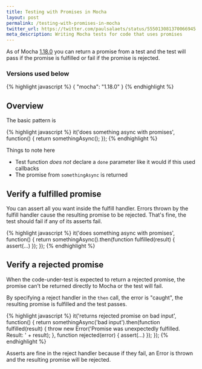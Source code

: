 ```yaml
---
title: Testing with Promises in Mocha
layout: post
permalink: /testing-with-promises-in-mocha
twitter_url: https://twitter.com/paulsalaets/status/555013081370066945
meta_description: Writing Mocha tests for code that uses promises
---
```


As of Mocha [1.18.0](https://github.com/mochajs/mocha/blob/master/HISTORY.md#1180--2014-03-13) you can return a promise from a test and the test will pass if the promise is fulfilled or fail if the promise is rejected.

### Versions used below

{% highlight javascript %}
{
  "mocha": "1.18.0"
}
{% endhighlight %}

## Overview

The basic pattern is

{% highlight javascript %}
it('does something async with promises', function() {
  return somethingAsync();
});
{% endhighlight %}

Things to note here

- Test function *does not* declare a `done` parameter like it would if this used callbacks
- The promise from `somethingAsync` is returned

## Verify a fulfilled promise

You can assert all you want inside the fulfill handler. Errors thrown by the fulfill handler cause the resulting promise to be rejected. That's fine, the test should fail if any of its asserts fail.

{% highlight javascript %}
it('does something async with promises', function() {
  return somethingAsync().then(function fulfilled(result) {
    assert(...)
  });
});
{% endhighlight %}

## Verify a rejected promise

When the code-under-test is expected to return a rejected promise, the promise can't be returned directly to Mocha or the test will fail.

By specifying a reject handler in the `then` call, the error is "caught", the resulting promise is fulfilled and the test passes.

{% highlight javascript %}
it('returns rejected promise on bad input', function() {
  return somethingAsync('bad input').then(function fulfilled(result) {
    throw new Error('Promise was unexpectedly fulfilled. Result: ' + result);
  }, function rejected(error) {
    assert(...)
  });
});
{% endhighlight %}

Asserts are fine in the reject handler because if they fail, an Error is thrown and the resulting promise will be rejected.
